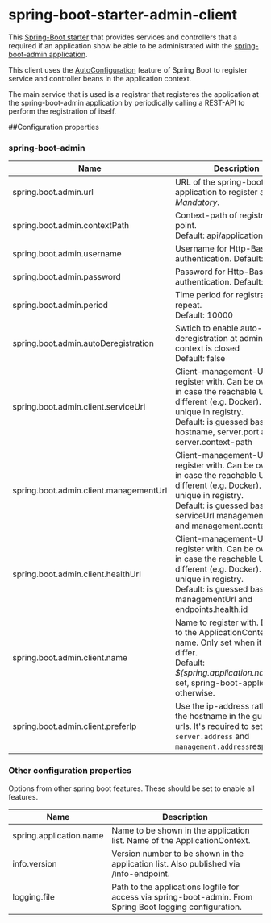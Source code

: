 spring-boot-starter-admin-client
================================

This [Spring-Boot starter](http://docs.spring.io/spring-boot/docs/current-SNAPSHOT/reference/htmlsingle/#using-boot-starter-poms "Spring Boot docu") that provides services and controllers that a required if an application show be able to be administrated with the [spring-boot-admin application](https://github.com/codecentric/spring-boot-admin "GitHub project").

This client uses the [AutoConfiguration](http://docs.spring.io/spring-boot/docs/current-SNAPSHOT/reference/htmlsingle/#using-boot-auto-configuration "Spring Boot docu") feature of Spring Boot to register service and controller beans in the application context.

The main service that is used is a registrar that registeres the application at the spring-boot-admin application by periodically calling a REST-API to perform the registration of itself.

##Configuration properties
### spring-boot-admin
| Name                  | Description |
| --------------------- | ----------- |
| spring.boot.admin.url | URL of the spring-boot-admin application to register at.<br>_Mandatory_. | |
| spring.boot.admin.contextPath | Context-path of registration point.<br>Default: api/applications |
| spring.boot.admin.username | Username for Http-Basic authentication. Default: empty |
| spring.boot.admin.password | Password for Http-Basic authentication. Default: empty |
| spring.boot.admin.period | Time period for registration repeat.<br>Default: 10000 |
| spring.boot.admin.autoDeregistration | Swtich to enable auto-deregistration at admin when context is closed<br>Default: false |
| spring.boot.admin.client.serviceUrl | Client-management-URL to register with. Can be overriden in case the reachable URL is different (e.g. Docker). Must be unique in registry.<br>Default: is guessed based on hostname, server.port and server.context-path |
| spring.boot.admin.client.managementUrl | Client-management-URL to register with. Can be overriden in case the reachable URL is different (e.g. Docker). Must be unique in registry.<br>Default: is guessed based on serviceUrl management.port and management.context-path|
| spring.boot.admin.client.healthUrl | Client-management-URL to register with. Can be overriden in case the reachable URL is different (e.g. Docker). Must be unique in registry.<br>Default: is guessed based on managementUrl and endpoints.health.id |
| spring.boot.admin.client.name | Name to register with. Defaults to the ApplicationContexts name. Only set when it should differ.<br>Default: _${spring.application.name}_ if set, spring-boot-application otherwise. |
| spring.boot.admin.client.preferIp | Use the ip-address rather then the hostname in the guessed urls. It's required to set `server.address` and `management.address`respectively. |

### Other configuration properties
Options from other spring boot features. These should be set to enable all features.

| Name                    | Description |
| ----------------------- | ----------- |
| spring.application.name | Name to be shown in the application list. Name of the ApplicationContext. |
| info.version            | Version number to be shown in the application list. Also published via /info-endpoint.  |
| logging.file            | Path to the applications logfile for access via spring-boot-admin. From Spring Boot logging configuration. |
